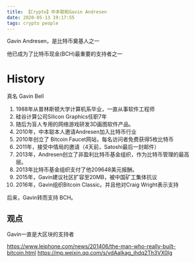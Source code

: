 ```yaml
---
title: 【Crypto】中本聪和Gavin Andresen
date: 2020-05-13 19:17:55
tags: crypto people
---
```


Gavin Andresen，是比特币奠基人之一

他已成为了比特币现金(BCH)最重要的支持者之一

# History

真名 Gavin Bell

1. 1988年从普林斯顿大学计算机系毕业，一直从事软件工程师
1. 硅谷计算公司Silicon Graphics任职7年
1. 随后为盲人专用的网络游戏研发3D画图软件产品。
1. 2010年，中本聪本人邀请Andresen加入比特币行业
1. 2010年创立了 Bitcoin Faucet网站，每名访问者免费获得5枚比特币
1. 2011年，接受中情局的邀请（4天前，Satoshi最后一封邮件）
1. 2013年，Andresen创立了非盈利比特币基金组织，作为比特币管理的最高层。
1. 2013年比特币基金组织支付了他209648美元报酬。
1. 2015年，Gavin建议社区扩容至20MB，被中国矿工集体抗议
1. 2016年，Gavin组织Bitcoin Classic。并且他对Craig Wright表示支持

后来，Gavin转而支持 BCH。

## 观点

Gavin一直是大区块的支持者


https://www.leiphone.com/news/201406/the-man-who-really-built-bitcoin.html
https://mp.weixin.qq.com/s/vdAaIkag_ihdq2Th3VX0lg
